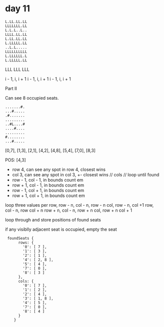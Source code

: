 # day 11

```text
L.LL.LL.LL
LLLLLLL.LL
L.L.L..L..
LLLL.LL.LL
L.LL.LL.LL
L.LLLLL.LL
..L.L.....
LLLLLLLLLL
L.LLLLLL.L
L.LLLLL.LL
```

LLL
LLL
LLL

i - 1, i, i + 1
i - 1, i, i + 1
i - 1, i, i + 1

Part II

Can see 8 occupied seats.

```text
.......#.
...#.....
.#.......
.........
..#L....#
....#....
.........
#........
...#.....
```

[0,7], [1,3], [2,1], [4,2], [4,8], [5,4], [7,0], [8,3]

POS: [4,3]

- row 4, can see any spot in row 4, closest wins
- col 3, can see any spot in col 3, +- closest wins
  // cols
  // loop until found
- row - 1, col - 1, in bounds count em
- row + 1, col - 1, in bounds count em
- row - 1, col + 1, in bounds count em
- row + 1, col + 1, in bounds count em

loop three values per row, row - n, col - n, row - n col, row - n, col +1
row, col - n, row col + n
row + n, col - n, row + n col, row + n col + 1

loop through and store positions of found seats

if any visiblly adjacent seat is occupied, empty the seat

```text
 foundSeats {
      rows: {
        '0': [ 7 ],
        '1': [ 3 ],
        '2': [ 1 ],
        '4': [ 2, 8 ],
        '5': [ 4 ],
        '7': [ 0 ],
        '8': [ 3 ]
      },
      cols: {
        '0': [ 7 ],
        '1': [ 2 ],
        '2': [ 4 ],
        '3': [ 1, 8 ],
        '4': [ 5 ],
        '7': [ 0 ],
        '8': [ 4 ]
      }
    }
```
